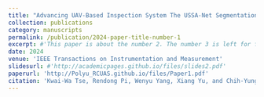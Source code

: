 ```yaml
---
title: "Advancing UAV-Based Inspection System The USSA-Net Segmentation Approach to Crack Quantification"
collection: publications
category: manuscripts
permalink: /publication/2024-paper-title-number-1
excerpt: #'This paper is about the number 2. The number 3 is left for future work.'
date: 2024
venue: 'IEEE Transactions on Instrumentation and Measurement'
slidesurl: #'http://academicpages.github.io/files/slides2.pdf'
paperurl: 'http://Polyu_RCUAS.github.io/files/Paper1.pdf'
citation: 'Kwai-Wa Tse, Rendong Pi, Wenyu Yang, Xiang Yu, and Chih-Yung Wen. (2024). &quot;Advancing UAV-Based Inspection System The USSA-Net Segmentation Approach to Crack Quantification.&quot; <i>IEEE Transactions on Instrumentation and Measurement</i>. 73：1-14.'
---
```


